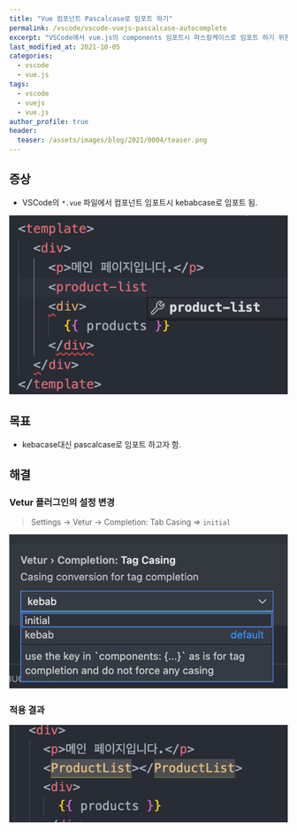 ```yaml
---
title: "Vue 컴포넌트 Pascalcase로 임포트 하기"
permalink: /vscode/vscode-vuejs-pascalcase-autocomplete
excerpt: "VSCode에서 vue.js의 components 임포트시 파스칼케이스로 임포트 하기 위한 설정."
last_modified_at: 2021-10-05
categories:
  - vscode
  - vue.js
tags:
  - vscode
  - vuejs
  - vue.js
author_profile: true
header:
  teaser: /assets/images/blog/2021/0004/teaser.png
---
```


## 증상

- VSCode의 `*.vue` 파일에서 컴포넌트 임포트시 kebabcase로 임포트 됨.

![image01.png](/assets/images/blog/2021/0004/image01.png)

## 목표

- kebacase대신 pascalcase로 임포트 하고자 함.

## 해결

### Vetur 플러그인의 설정 변경

> Settings → Vetur → Completion: Tab Casing ⇒ `initial`

![image02.png](/assets/images/blog/2021/0004/image02.png)

### 적용 결과

![image03.png](/assets/images/blog/2021/0004/image03.png)
